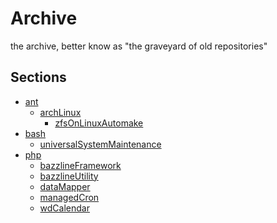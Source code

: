 Archive
=======

the archive, better know as "the graveyard of old repositories"

Sections
--------

* [ant](https://github.com/stevleibelt/archive/tree/master/ant)
    * [archLinux](https://github.com/stevleibelt/archive/tree/master/ant/archLinux)
        * [zfsOnLinuxAutomake](https://github.com/stevleibelt/archive/tree/master/ant/archLinux/zfsOnLinuxAutomake)
* [bash](https://github.com/stevleibelt/archive/tree/master/bash)
    * [universalSystemMaintenance](https://github.com/stevleibelt/archive/tree/master/bash/universalSystemMaintenance)
* [php](https://github.com/stevleibelt/archive/tree/master/php)
    * [bazzlineFramework](https://github.com/stevleibelt/archive/tree/master/php/bazzlineFramework)
    * [bazzlineUtility](https://github.com/stevleibelt/archive/tree/master/php/bazzlineUtility)
    * [dataMapper](https://github.com/stevleibelt/archive/tree/master/php/dataMapper)
    * [managedCron](https://github.com/stevleibelt/archive/tree/master/php/managedCron)
    * [wdCalendar](https://github.com/stevleibelt/archive/tree/master/php/wdCalendar)
